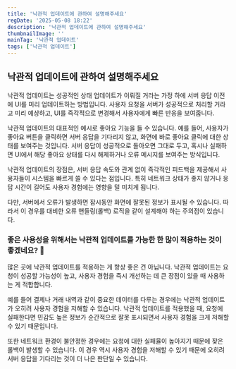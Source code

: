 ```yaml
---
title: '낙관적 업데이트에 관하여 설명해주세요'
regDate: '2025-05-08 18:22'
description: '낙관적 업데이트에 관하여 설명해주세요'
thumbnailImage: ''
mainTag: '낙관적 업데이트'
tags: ['낙관적 업데이트']
---
```


## 낙관적 업데이트에 관하여 설명해주세요
낙관적 업데이트는 성공적인 상태 업데이트가 이뤄질 거라는 가정 하에 서버 응답 이전에 UI를 미리 업데이트하는 방법입니다. 사용자 요청을 서버가 성공적으로 처리할 거라고 미리 예상하고, UI를 즉각적으로 변경해서 사용자에게 빠른 반응을 보여줍니다.

낙관적 업데이트의 대표적인 예시로 좋아요 기능을 들 수 있습니다. 예를 들어, 사용자가 좋아요 버튼을 클릭하면 서버 응답을 기다리지 않고, 화면에 바로 좋아요 클릭에 대한 상태를 보여주는 것입니다. 서버 응답이 성공적으로 돌아오면 그대로 두고, 혹시나 실패하면 UI에서 해당 좋아요 상태를 다시 해제하거나 오류 메시지를 보여주는 방식입니다.

낙관적 업데이트의 장점은, 서버 응답 속도와 관계 없이 즉각적인 피드백을 제공해서 사용자들이 시스템을 빠르게 쓸 수 있다는 점입니다. 특히 네트워크 상태가 좋지 않거나 응답 시간이 길어도 사용자 경험에는 영향을 덜 미치게 됩니다.

다만, 서버에서 오류가 발생하면 잠시동안 화면에 잘못된 정보가 표시될 수 있습니다. 따라서 이 경우를 대비한 오류 핸들링(롤백) 로직을 같이 설계해야 하는 주의점이 있습니다.

### 좋은 사용성을 위해서는 낙관적 업데이트를 가능한 한 많이 적용하는 것이 좋겠네요? 🤔
많은 곳에 낙관적 업데이트를 적용하는 게 항상 좋은 건 아닙니다. 낙관적 업데이트는 요청이 성공할 가능성이 높고, 사용자 경험을 즉시 개선하는 데 큰 장점이 있을 때 사용하는 게 적합합니다.

예를 들어 결제나 거래 내역과 같이 중요한 데이터를 다루는 경우에는 낙관적 업데이트가 오히려 사용자 경험을 저해할 수 있습니다. 낙관적 업데이트를 적용했을 때, 요청에 실패한다면 민감도 높은 정보가 순간적으로 잘못 표시되면서 사용자 경험을 크게 저해할 수 있기 때문입니다.

또한 네트워크 환경이 불안정한 경우에는 요청에 대한 실패율이 높아지기 때문에 잦은 롤백이 발생할 수 있습니다. 이 경우 역시 사용자 경험을 저해할 수 있기 때문에 오히려 서버 응답을 기다리는 것이 더 나은 판단일 수 있습니다.


